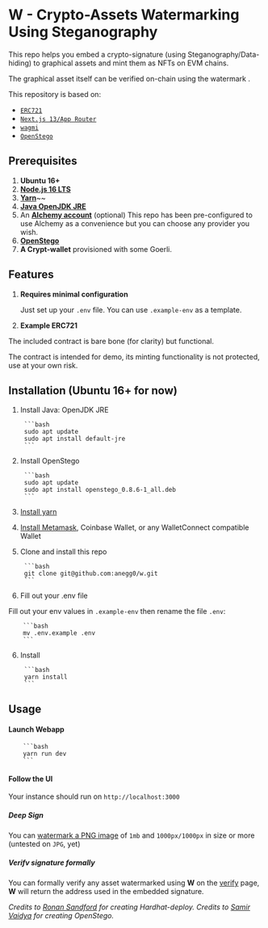 # **W** - Crypto-Assets Watermarking Using Steganography

This repo helps you embed a crypto-signature (using Steganography/Data-hiding) to graphical assets and mint them as NFTs on EVM chains.

The graphical asset itself can be verified on-chain using the watermark .

This repository is based on:

- [`ERC721`](https://goerli.etherscan.io/address/0x6cc2c4e0ecfcb06e6ac4fe7d760444588f74470d)
- [`Next.js 13/App Router`](https://nextjs.org/docs)
- [`wagmi`](https://wagmi.sh/)
- [`OpenStego`](https://www.openstego.com/)

## Prerequisites

1. **Ubuntu 16+**
2. **[Node.js 16 LTS](https://nodejs.org/en/download/)**
3. **[Yarn](https://yarnpkg.com/getting-started/install)**~~
4. **[Java OpenJDK JRE](https://ubuntu.com/tutorials/install-jre#2-installing-openjdk-jre)**
5. An **[Alchemy account](https://www.alchemy.com/)** (optional)
   This repo has been pre-configured to use Alchemy as a convenience but you can choose any provider you wish.
6. **[OpenStego](https://github.com/syvaidya/openstego/releases/download/openstego-0.8.6/openstego_0.8.6-1_all.deb)**
7. **A Crypt-wallet** provisioned with some Goerli.

## Features

1. **Requires minimal configuration**

   Just set up your `.env` file. You can use `.example-env` as a template.

2. **Example ERC721**

The included contract is bare bone (for clarity) but functional.

 The contract is intended for demo, its minting functionality is not protected, use at your own risk.

## Installation (Ubuntu 16+ for now)

1. Install Java: OpenJDK JRE

        ```bash
        sudo apt update
        sudo apt install default-jre
        ```

2. Install OpenStego

        ```bash
        sudo apt update
        sudo apt install openstego_0.8.6-1_all.deb
        ```

3. [Install yarn](https://yarnpkg.com/getting-started/install)

4. [Install Metamask](https://metamask.io/download/), Coinbase Wallet, or any WalletConnect compatible Wallet 

5. Clone and install this repo

        ```bash
        git clone git@github.com:anegg0/w.git
        ```
6. Fill out your .env file

Fill out your env values in `.example-env` then rename the file `.env`:

        ```bash
        mv .env.example .env
        ```
6. Install

        ```bash
        yarn install
        ```

## Usage

#### Launch Webapp

        ```bash
        yarn run dev
        ```

#### Follow the UI

Your instance should run on `http://localhost:3000`

##### Deep Sign

You can [watermark a PNG image](http://localhost:3000/verify) of `1mb` and `1000px/1000px` in size or more (untested on `JPG`, yet) 

##### Verifv signature formally

You can formally verify any asset watermarked using **W** on the [verify](http://localhost:3000/verify) page, **W** will return the address used in the embedded signature.

_Credits to [Ronan Sandford](https://github.com/wighawag) for creating Hardhat-deploy._
_Credits to [Samir Vaidya](https://github.com/syvaidya) for creating OpenStego._
